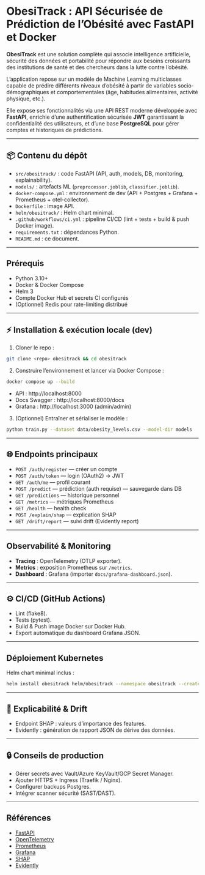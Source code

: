 # ObesiTrack : API Sécurisée de Prédiction de l’Obésité avec FastAPI et Docker

**ObesiTrack** est une solution complète qui associe intelligence artificielle, sécurité des données et portabilité pour répondre aux besoins croissants des institutions de santé et des chercheurs dans la lutte contre l’obésité.  

L’application repose sur un modèle de Machine Learning multiclasses capable de prédire différents niveaux d’obésité à partir de variables socio-démographiques et comportementales (âge, habitudes alimentaires, activité physique, etc.).  

Elle expose ses fonctionnalités via une API REST moderne développée avec **FastAPI**, enrichie d’une authentification sécurisée **JWT** garantissant la confidentialité des utilisateurs, et d’une base **PostgreSQL** pour gérer comptes et historiques de prédictions.  

---

## 📦 Contenu du dépôt
- `src/obesitrack/` : code FastAPI (API, auth, models, DB, monitoring, explainability).  
- `models/` : artefacts ML (`preprocessor.joblib`, `classifier.joblib`).  
- `docker-compose.yml` : environnement de dev (API + Postgres + Grafana + Prometheus + otel-collector).  
- `Dockerfile` : image API.  
- `helm/obesitrack/` : Helm chart minimal.  
- `.github/workflows/ci.yml` : pipeline CI/CD (lint + tests + build & push Docker image).  
- `requirements.txt` : dépendances Python.  
- `README.md` : ce document.  

---

##  Prérequis
- Python 3.10+  
- Docker & Docker Compose  
- Helm 3  
- Compte Docker Hub et secrets CI configurés  
- (Optionnel) Redis pour rate-limiting distribué  

---

## ⚡ Installation & exécution locale (dev)
1. Cloner le repo :  
```bash
git clone <repo> obesitrack && cd obesitrack
```

2. Construire l’environnement et lancer via Docker Compose :  
```bash
docker compose up --build
```

- API : http://localhost:8000  
- Docs Swagger : http://localhost:8000/docs  
- Grafana : http://localhost:3000 (admin/admin)  

3. (Optionnel) Entraîner et sérialiser le modèle :  
```bash
python train.py --dataset data/obesity_levels.csv --model-dir models
```

---

## 🌐 Endpoints principaux
- `POST /auth/register` — créer un compte  
- `POST /auth/token` — login (OAuth2) → JWT  
- `GET /auth/me` — profil courant  
- `POST /predict` — prédiction (auth requise) — sauvegarde dans DB  
- `GET /predictions` — historique personnel  
- `GET /metrics` — métriques Prometheus  
- `GET /health` — health check  
- `POST /explain/shap` — explication SHAP  
- `GET /drift/report` — suivi drift (Evidently report)  

---

##  Observabilité & Monitoring
- **Tracing** : OpenTelemetry (OTLP exporter).  
- **Metrics** : exposition Prometheus sur `/metrics`.  
- **Dashboard** : Grafana (importer `docs/grafana-dashboard.json`).  

---

## ⚙️ CI/CD (GitHub Actions)
- Lint (flake8).  
- Tests (pytest).  
- Build & Push image Docker sur Docker Hub.  
- Export automatique du dashboard Grafana JSON.  

---

##  Déploiement Kubernetes
Helm chart minimal inclus :  
```bash
helm install obesitrack helm/obesitrack --namespace obesitrack --create-namespace
```

---

## 🧩 Explicabilité & Drift
- Endpoint SHAP : valeurs d’importance des features.  
- Evidently : génération de rapport JSON de dérive des données.  

---

## 🔒 Conseils de production
- Gérer secrets avec Vault/Azure KeyVault/GCP Secret Manager.  
- Ajouter HTTPS + Ingress (Traefik / Nginx).  
- Configurer backups Postgres.  
- Intégrer scanner sécurité (SAST/DAST).  

---

##  Références
- [FastAPI](https://fastapi.tiangolo.com)  
- [OpenTelemetry](https://opentelemetry.io)  
- [Prometheus](https://prometheus.io)  
- [Grafana](https://grafana.com)  
- [SHAP](https://github.com/slundberg/shap)  
- [Evidently](https://github.com/evidentlyai/evidently)  
